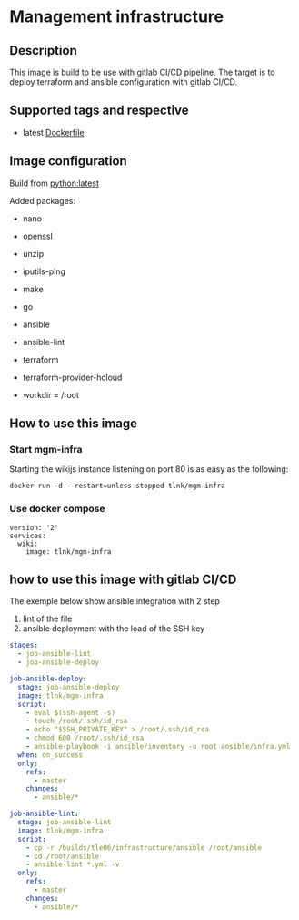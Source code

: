 # Management infrastructure

## Description

This image is build to be use with gitlab CI/CD pipeline. The target is to deploy terraform and ansible configuration with gitlab CI/CD.

## Supported tags and respective

* latest [Dockerfile](https://github.com/tle06/docker-wikijs/blob/master/Dockerfile)

## Image configuration

Build from [python:latest](https://hub.docker.com/_/python)

Added packages:

* nano
* openssl
* unzip
* iputils-ping
* make
* go
* ansible
* ansible-lint
* terraform
* terraform-provider-hcloud

* workdir = /root

## How to use this image

### Start mgm-infra

Starting the wikijs instance listening on port 80 is as easy as the following:

``` Docker
docker run -d --restart=unless-stopped tlnk/mgm-infra
```

### Use docker compose

``` Docker
version: '2'
services:
  wiki:
    image: tlnk/mgm-infra
```

## how to use this image with gitlab CI/CD

The exemple below show ansible integration with 2 step

1. lint of the file
2. ansible deployment with the load of the SSH key

```yml
stages:
  - job-ansible-lint
  - job-ansible-deploy

job-ansible-deploy:
  stage: job-ansible-deploy
  image: tlnk/mgm-infra
  script:
    - eval $(ssh-agent -s)
    - touch /root/.ssh/id_rsa
    - echo "$SSH_PRIVATE_KEY" > /root/.ssh/id_rsa
    - chmod 600 /root/.ssh/id_rsa
    - ansible-playbook -i ansible/inventory -u root ansible/infra.yml
  when: on_success
  only:
    refs:
      - master
    changes:
      - ansible/*

job-ansible-lint:
  stage: job-ansible-lint
  image: tlnk/mgm-infra
  script:
    - cp -r /builds/tle06/infrastructure/ansible /root/ansible
    - cd /root/ansible
    - ansible-lint *.yml -v
  only:
    refs:
      - master
    changes:
      - ansible/*
```
